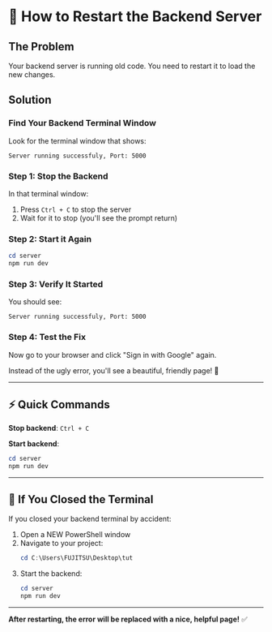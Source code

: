 # 🔄 How to Restart the Backend Server

## The Problem
Your backend server is running old code. You need to restart it to load the new changes.

## Solution

### Find Your Backend Terminal Window
Look for the terminal window that shows:
```
Server running successfuly, Port: 5000
```

### Step 1: Stop the Backend
In that terminal window:
1. Press `Ctrl + C` to stop the server
2. Wait for it to stop (you'll see the prompt return)

### Step 2: Start it Again
```powershell
cd server
npm run dev
```

### Step 3: Verify It Started
You should see:
```
Server running successfuly, Port: 5000
```

### Step 4: Test the Fix
Now go to your browser and click "Sign in with Google" again.

Instead of the ugly error, you'll see a beautiful, friendly page! 🎨

---

## ⚡ Quick Commands

**Stop backend**: `Ctrl + C`

**Start backend**:
```powershell
cd server
npm run dev
```

---

## 🐛 If You Closed the Terminal

If you closed your backend terminal by accident:

1. Open a NEW PowerShell window
2. Navigate to your project:
   ```powershell
   cd C:\Users\FUJITSU\Desktop\tut
   ```
3. Start the backend:
   ```powershell
   cd server
   npm run dev
   ```

---

**After restarting, the error will be replaced with a nice, helpful page!** ✅

